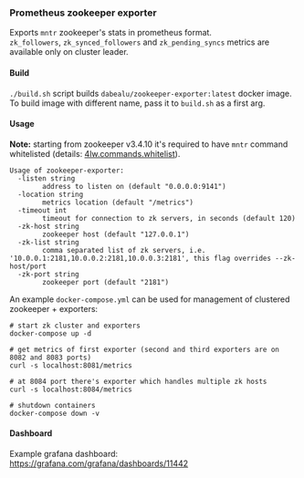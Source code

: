 ### Prometheus zookeeper exporter
Exports `mntr` zookeeper's stats in prometheus format.  
`zk_followers`, `zk_synced_followers` and `zk_pending_syncs` metrics are available only on cluster leader.  

#### Build
`./build.sh` script builds `dabealu/zookeeper-exporter:latest` docker image.  
To build image with different name, pass it to `build.sh` as a first arg.  

#### Usage
**Note:** starting from zookeeper v3.4.10 it's required to have `mntr` command whitelisted (details: [4lw.commands.whitelist](https://zookeeper.apache.org/doc/current/zookeeperAdmin.html)).

```
Usage of zookeeper-exporter:
  -listen string
        address to listen on (default "0.0.0.0:9141")
  -location string
        metrics location (default "/metrics")
  -timeout int
        timeout for connection to zk servers, in seconds (default 120)
  -zk-host string
        zookeeper host (default "127.0.0.1")
  -zk-list string
        comma separated list of zk servers, i.e. '10.0.0.1:2181,10.0.0.2:2181,10.0.0.3:2181', this flag overrides --zk-host/port
  -zk-port string
        zookeeper port (default "2181")
```

An example `docker-compose.yml` can be used for management of clustered zookeeper + exporters:
```
# start zk cluster and exporters
docker-compose up -d

# get metrics of first exporter (second and third exporters are on 8082 and 8083 ports)
curl -s localhost:8081/metrics

# at 8084 port there's exporter which handles multiple zk hosts
curl -s localhost:8084/metrics

# shutdown containers
docker-compose down -v
```

#### Dashboard
Example grafana dashboard: https://grafana.com/grafana/dashboards/11442
